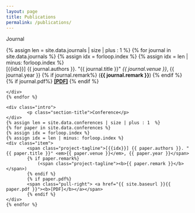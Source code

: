 ```yaml
---
layout: page
title: Publications
permalink: /publications/
---
```


<section class="section projects-section">
    <div class="intro">
        <p class="section-title">Journal</p>
    </div><!--//intro-->
    {% assign len = site.data.journals | size | plus : 1  %} 
    {% for journal in site.data.journals %}
    {% assign idx = forloop.index %}
    {% assign idx = len | minus: forloop.index %}
    <div class="item">
        <span class="project-tagline">[{{idx}}] {{ journal.authors }}. "{{ journal.title }}" <em>{{ journal.venue }}</em>, {{ journal.year }}</span>
        {% if journal.remark%}
            (<span class="project-tagline"><b>{{ journal.remark }}</b></span>)
        {% endif %}
        {% if journal.pdf%}
            <span class="pull-right"> <a href="{{ site.url }}/{{ journal.pdf }}"><b>[PDF]</b></a></span>
        {% endif %}

    </div>
    {% endfor %}

    <div class="intro">
            <p class="section-title">Conference</p>
    </div>
    {% assign len = site.data.conferences | size | plus : 1  %} 
    {% for paper in site.data.conferences %}
    {% assign idx = forloop.index %}
    {% assign idx = len | minus: forloop.index %}
    <div class="item">
            <span class="project-tagline">[{{idx}}] {{ paper.authors }}. "{{ paper.title }}" <em>{{ paper.venue }}</em>, {{ paper.year }}</span>
            {% if paper.remark%}
                (<span class="project-tagline"><b>{{ paper.remark }}</b></span>)
            {% endif %}
            {% if paper.pdf%}
            <span class="pull-right"> <a href="{{ site.baseurl }}{{ paper.pdf }}"><b>[PDF]</b></a></span>
            {% endif %}
    </div>
    {% endfor %}
   
</section><!--//section-->
